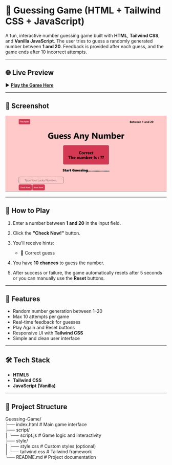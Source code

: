 # 🎯 Guessing Game (HTML + Tailwind CSS + JavaScript)

A fun, interactive number guessing game built with **HTML**, **Tailwind CSS**, and **Vanilla JavaScript**. The user tries to guess a randomly generated number between **1 and 20**. Feedback is provided after each guess, and the game ends after 10 incorrect attempts.

---

## 🌐 Live Preview

▶️ **[Play the Game Here](https://farhanahmedanik59.github.io/Guessing-Game/)**

---

## 📸 Screenshot


![Game Preview](preview/preview.png)

---

## 🚀 How to Play

1. Enter a number between **1 and 20** in the input field.
2. Click the **"Check Now!"** button.
3. You'll receive hints:
   - 🎉 Correct guess
 
4. You have **10 chances** to guess the number.
5. After success or failure, the game automatically resets after 5 seconds or you can manually use the **Reset** buttons.

---

## 🧩 Features

- Random number generation between 1–20
- Max 10 attempts per game
- Real-time feedback for guesses
- Play Again and Reset buttons
- Responsive UI with **Tailwind CSS**
- Simple and clean user interface

---

## 🛠️ Tech Stack

- **HTML5**
- **Tailwind CSS**
- **JavaScript (Vanilla)**

---

## 📁 Project Structure
Guessing-Game/
<br>
├── index.html # Main game interface
<br>
├── script/
<br>
 │ └── script.js # Game logic and interactivity
<br>
├── style/
<br>
 │ ├── style.css # Custom styles (optional)
<br>
 │ └── tailwind.css # Tailwind framework
<br>
└── README.md # Project documentation
